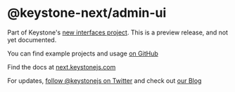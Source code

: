 # @keystone-next/admin-ui

Part of Keystone's [new interfaces project](https://www.keystonejs.com/blog/roadmap-update). This is a preview release, and not yet documented.

You can find example projects and usage [on GitHub](https://github.com/keystonejs/keystone/tree/master/examples-next)

Find the docs at [next.keystonejs.com](https://next.keystonejs.com)

For updates, [follow @keystonejs on Twitter](https://twitter.com/keystonejs) and check out [our Blog](https://www.keystonejs.com/blog)
